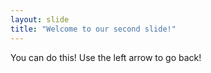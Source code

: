 ```yaml
---
layout: slide
title: "Welcome to our second slide!"
---
```

You can do this!
Use the left arrow to go back!

